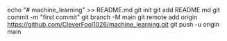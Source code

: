 echo "# machine_learning" >> README.md
git init
git add README.md
git commit -m "first commit"
git branch -M main
git remote add origin https://github.com/CleverFool1026/machine_learning.git
git push -u origin main
